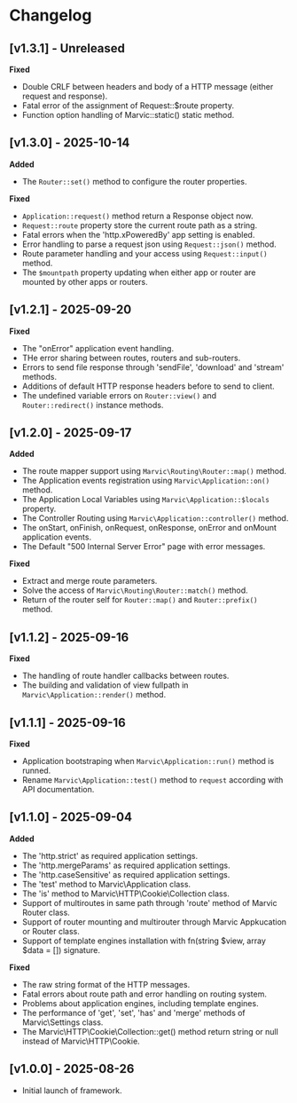 # Changelog

## [v1.3.1] - Unreleased

**Fixed**

- Double CRLF between headers and body of a HTTP message (either request and response).
- Fatal error of the assignment of Request::$route property.
- Function option handling of Marvic::static() static method.

## [v1.3.0] - 2025-10-14

**Added**

- The `Router::set()` method to configure the router properties.

**Fixed**

- `Application::request()` method return a Response object now.
- `Request::route` property store the current route path as a string.
- Fatal errors when the 'http.xPoweredBy' app setting is enabled.
- Error handling to parse a request json using `Request::json()` method.
- Route parameter handling and your access using `Request::input()` method.
- The `$mountpath` property updating when either app or router are mounted by other apps or routers.

## [v1.2.1] - 2025-09-20

**Fixed**

- The "onError" application event handling.
- THe error sharing between routes, routers and sub-routers.
- Errors to send file response through 'sendFile', 'download' and 'stream' methods.
- Additions of default HTTP response headers before to send to client.
- The undefined variable errors on `Router::view()` and `Router::redirect()` instance methods.

## [v1.2.0] - 2025-09-17

**Added**

- The route mapper support using `Marvic\Routing\Router::map()` method.
- The Application events registration using `Marvic\Application::on()` method.
- The Application Local Variables using `Marvic\Application::$locals` property.
- The Controller Routing using `Marvic\Application::controller()` method.
- The onStart, onFinish, onRequest, onResponse, onError and onMount application events.
- The Default "500 Internal Server Error" page with error messages.

**Fixed**

- Extract and merge route parameters.
- Solve the access of `Marvic\Routing\Router::match()` method.
- Return of the router self for `Router::map()` and `Router::prefix()` method.

## [v1.1.2] - 2025-09-16

**Fixed**

- The handling of route handler callbacks between routes.
- The building and validation of view fullpath in `Marvic\Application::render()` method.

## [v1.1.1] - 2025-09-16

**Fixed**

- Application bootstraping when `Marvic\Application::run()` method is runned.
- Rename `Marvic\Application::test()` method to `request` according with API documentation.

## [v1.1.0] - 2025-09-04

**Added**

- The 'http.strict' as required application settings.
- The 'http.mergeParams' as required application settings.
- The 'http.caseSensitive' as required application settings.
- The 'test' method to Marvic\Application class.
- The 'is' method to Marvic\HTTP\Cookie\Collection class.
- Support of multiroutes in same path through 'route' method of Marvic Router class.
- Support of router mounting and multirouter through Marvic Appkucation or Router class.
- Support of template engines installation with fn(string $view, array $data = []) signature.

**Fixed**

- The raw string format of the HTTP messages.
- Fatal errors about route path and error handling on routing system.
- Problems about application engines, including template engines.
- The performance of 'get', 'set', 'has' and 'merge' methods of Marvic\Settings class.
- The Marvic\HTTP\Cookie\Collection::get() method return string or null instead of Marvic\HTTP\Cookie.

## [v1.0.0] - 2025-08-26
- Initial launch of framework.
